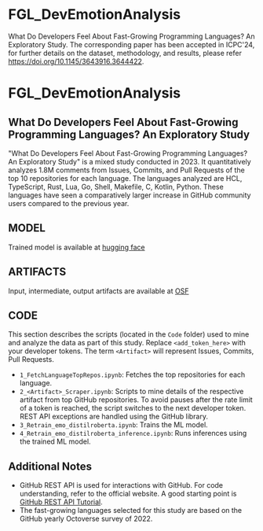 # FGL_DevEmotionAnalysis
What Do Developers Feel About Fast-Growing Programming Languages? An Exploratory Study. The corresponding paper has been accepted in ICPC'24, for further details on the dataset, methodology, and results, please refer https://doi.org/10.1145/3643916.3644422. 

# **FGL_DevEmotionAnalysis**

## **What Do Developers Feel About Fast-Growing Programming Languages? An Exploratory Study**

"What Do Developers Feel About Fast-Growing Programming Languages? An Exploratory Study" is a mixed study conducted in 2023. It quantitatively analyzes 1.8M comments from Issues, Commits, and Pull Requests of the top 10 repositories for each language. The languages analyzed are HCL, TypeScript, Rust, Lua, Go, Shell, Makefile, C, Kotlin, Python. These languages have seen a comparatively larger increase in GitHub community users compared to the previous year.

## **MODEL**
Trained model is available at [hugging face](https://huggingface.co/JahnaviKumar/FGL_DevEmotionAnalysis/tree/main)

## **ARTIFACTS**
Input, intermediate, output artifacts are available at [OSF](https://osf.io/g5xmw/?view_only=f7bd67ba59e54b4a98a77eef936421ec)

## **CODE**
This section describes the scripts (located in the `Code` folder) used to mine and analyze the data as part of this study. Replace `<add_token_here>` with your developer tokens. The term `<Artifact>` will represent Issues, Commits, Pull Requests.

- `1_FetchLanguageTopRepos.ipynb`: Fetches the top repositories for each language.
- `2_<Artifact>_Scraper.ipynb`: Scripts to mine details of the respective artifact from top GitHub repositories. To avoid pauses after the rate limit of a token is reached, the script switches to the next developer token. REST API exceptions are handled using the GitHub library.
- `3_Retrain_emo_distilroberta.ipynb`: Trains the ML model.
- `4_Retrain_emo_distilroberta_inference.ipynb`: Runs inferences using the trained ML model.

## **Additional Notes**
- GitHub REST API is used for interactions with GitHub. For code understanding, refer to the official website. A good starting point is [GitHub REST API Tutorial](https://www.softwaretestinghelp.com/github-rest-api-tutorial/).
- The fast-growing languages selected for this study are based on the GitHub yearly Octoverse survey of 2022.

